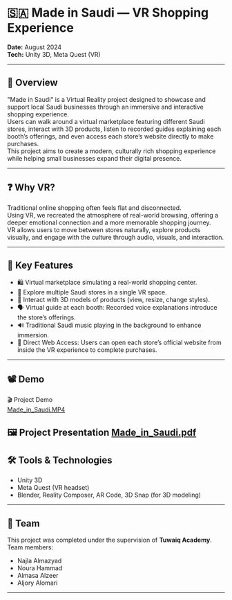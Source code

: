 # 🇸🇦 Made in Saudi — VR Shopping Experience

**Date:** August 2024  
**Tech:** Unity 3D, Meta Quest (VR)

---

## 🎯 Overview

"Made in Saudi" is a Virtual Reality project designed to showcase and support local Saudi businesses through an immersive and interactive shopping experience.  
Users can walk around a virtual marketplace featuring different Saudi stores, interact with 3D products, listen to recorded guides explaining each booth’s offerings, and even access each store’s website directly to make purchases.  
This project aims to create a modern, culturally rich shopping experience while helping small businesses expand their digital presence.

---

## ❓ Why VR?

Traditional online shopping often feels flat and disconnected.  
Using VR, we recreated the atmosphere of real-world browsing, offering a deeper emotional connection and a more memorable shopping journey.  
VR allows users to move between stores naturally, explore products visually, and engage with the culture through audio, visuals, and interaction.

---

## 🌟 Key Features

- 🛍️ Virtual marketplace simulating a real-world shopping center.
- 🧭 Explore multiple Saudi stores in a single VR space.
- 🎨 Interact with 3D models of products (view, resize, change styles).
- 🗣️ Virtual guide at each booth: Recorded voice explanations introduce the store’s offerings.
- 🔊 Traditional Saudi music playing in the background to enhance immersion.
- 🔗 Direct Web Access: Users can open each store’s official website from inside the VR experience to complete purchases.

---

## 📽️ Demo

🎬 Project Demo  
[Made_in_Saudi.MP4](./Made%20in%20Saudi.MP4)

🖼️ Project Presentation 
[Made_in_Saudi.pdf](./Made%20in%20Saudi.pdf)
---

## 🛠️ Tools & Technologies

- Unity 3D
- Meta Quest (VR headset)
- Blender, Reality Composer, AR Code, 3D Snap (for 3D modeling)

---

## 👥 Team

This project was completed under the supervision of **Tuwaiq Academy**.  
Team members:
- Najla Almazyad
- Noura Hammad
- Almasa Alzeer
- Aljory Alomari

---
